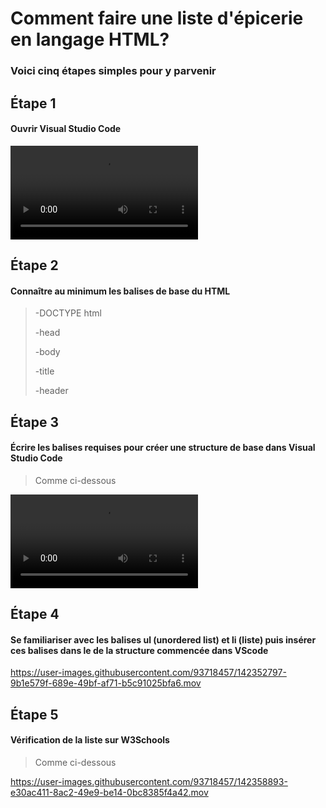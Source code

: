 # Comment faire une liste d'épicerie en langage HTML?
### Voici cinq étapes simples pour y parvenir
## Étape 1
#### Ouvrir Visual Studio Code

![tuto_etp_1](medias/2021_11_17_15_07_29.mov)

## Étape 2
#### Connaître au minimum les balises de base du HTML
>-DOCTYPE html
>
>-head
>
>-body
>
>-title
>
>-header

## Étape 3
#### Écrire les balises requises pour créer une structure de base dans Visual Studio Code
>Comme ci-dessous

![tuto_etp_3](medias/2021_11_17_23_01_33.mov)

## Étape 4
#### Se familiariser avec les balises ul (unordered list) et li (liste) puis insérer ces balises dans le <body> de la structure commencée dans VScode

https://user-images.githubusercontent.com/93718457/142352797-9b1e579f-689e-49bf-af71-b5c91025bfa6.mov
  
## Étape 5
#### Vérification de la liste sur W3Schools
>Comme ci-dessous

https://user-images.githubusercontent.com/93718457/142358893-e30ac411-8ac2-49e9-be14-0bc8385f4a42.mov



  
  


  
